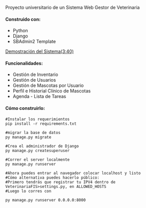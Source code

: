 Proyecto universitario de un Sistema Web Gestor de Veterinaria

#### Construido con:
- Python
- Django 
- SBAdmin2 Template 

[Demostración del Sistema(3:40)](https://youtu.be/xdGusQKlXN0?t=220)

#### Funcionalidades:
* Gestión de Inventario
* Gestión de Usuarios
* Gestión de Mascotas por Usuario
* Perfil e Historial Clínico de Mascotas
* Agenda - Lista de Tareas


#### Cómo construirlo:
```
#Instalar los requerimientos
pip install -r requirements.txt 

#migrar la base de datos
py manage.py migrate 

#Crea el administrador de Django
py manage.py createsuperuser

#Correr el server localmente
py manage.py runserver 

#Ahora puedes entrar al navegador colocar localhost y listo
#Cómo alternativa puedes hacerlo público:
#Primero tendrás que registrar tu IPV4 dentro de VeterinariaFIS>settings.py, en ALLOWED_HOSTS
#Luego lo corres con

py manage.py runserver 0.0.0.0:8000 

```